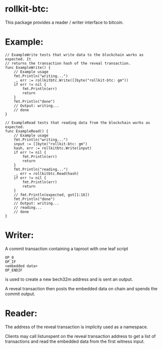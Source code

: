 rollkit-btc:
============


This package provides a reader / writer interface to bitcoin.

Example:
========

	// ExampleWrite tests that write data to the blockchain works as expected. It
	// returns the transaction hash of the reveal transaction.
	func ExampleWrite() {
		// Example usage
		fmt.Println("writing...")
		_, err := rollkitbtc.Write([]byte("rollkit-btc: gm"))
		if err != nil {
			fmt.Println(err)
			return
		}
		fmt.Println("done")
		// Output: writing...
		// done
	}

	// ExampleRead tests that reading data from the blockchain works as expected.
	func ExampleRead() {
		// Example usage
		fmt.Println("writing...")
		input := []byte("rollkit-btc: gm")
		hash, err := rollkitbtc.Write(input)
		if err != nil {
			fmt.Println(err)
			return
		}
		fmt.Println("reading...")
		_, err = rollkitbtc.Read(hash)
		if err != nil {
			fmt.Println(err)
			return
		}
		// fmt.Println(expected, got[1:16])
		fmt.Println("done")
		// Output: writing...
		// reading...
		// done
	}


Writer:
=======

A commit transaction containing a taproot with one leaf script

    OP_0
    OP_IF
    <embedded data>
    OP_ENDIF

is used to create a new bech32m address and is sent an output.


A reveal transaction then posts the embedded data on chain and spends the
commit output.


Reader:
========

The address of the reveal transaction is implicity used as a namespace.


Clients may call listunspent on the reveal transaction address to get a list of
transactions and read the embedded data from the first witness input.
